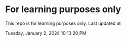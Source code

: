 # For learning purposes only
This repo is for learning purposes only.
Last updated at

Tuesday, January 2, 2024 10:13:20 PM

